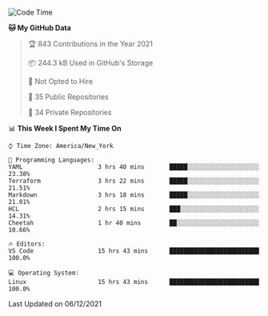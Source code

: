 <!--START_SECTION:waka-->
![Code Time](http://img.shields.io/badge/Code%20Time-29%20hrs%2016%20mins-blue)

**🐱 My GitHub Data** 

> 🏆 843 Contributions in the Year 2021
 > 
> 📦 244.3 kB Used in GitHub's Storage 
 > 
> 🚫 Not Opted to Hire
 > 
> 📜 35 Public Repositories 
 > 
> 🔑 34 Private Repositories  
 > 
📊 **This Week I Spent My Time On** 

```text
⌚︎ Time Zone: America/New_York

💬 Programming Languages: 
YAML                     3 hrs 40 mins       █████░░░░░░░░░░░░░░░░░░░░   23.38% 
Terraform                3 hrs 22 mins       █████░░░░░░░░░░░░░░░░░░░░   21.51% 
Markdown                 3 hrs 18 mins       █████░░░░░░░░░░░░░░░░░░░░   21.01% 
HCL                      2 hrs 15 mins       ███░░░░░░░░░░░░░░░░░░░░░░   14.31% 
Cheetah                  1 hr 40 mins        ██░░░░░░░░░░░░░░░░░░░░░░░   10.66%

🔥 Editors: 
VS Code                  15 hrs 43 mins      █████████████████████████   100.0%

💻 Operating System: 
Linux                    15 hrs 43 mins      █████████████████████████   100.0%

```


 Last Updated on 06/12/2021
<!--END_SECTION:waka-->